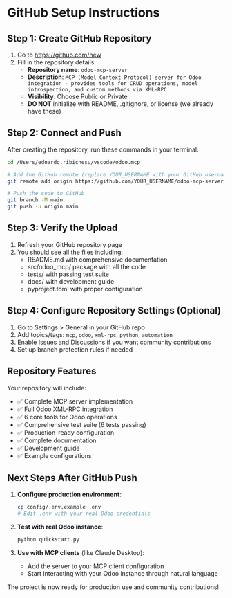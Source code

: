 # GitHub Setup Instructions

## Step 1: Create GitHub Repository

1. Go to https://github.com/new
2. Fill in the repository details:
   - **Repository name**: `odoo-mcp-server`
   - **Description**: `MCP (Model Context Protocol) server for Odoo integration - provides tools for CRUD operations, model introspection, and custom methods via XML-RPC`
   - **Visibility**: Choose Public or Private
   - **DO NOT** initialize with README, .gitignore, or license (we already have these)

## Step 2: Connect and Push

After creating the repository, run these commands in your terminal:

```bash
cd /Users/edoardo.ribichesu/vscode/odoo.mcp

# Add the GitHub remote (replace YOUR_USERNAME with your GitHub username)
git remote add origin https://github.com/YOUR_USERNAME/odoo-mcp-server.git

# Push the code to GitHub
git branch -M main
git push -u origin main
```

## Step 3: Verify the Upload

1. Refresh your GitHub repository page
2. You should see all the files including:
   - README.md with comprehensive documentation
   - src/odoo_mcp/ package with all the code
   - tests/ with passing test suite
   - docs/ with development guide
   - pyproject.toml with proper configuration

## Step 4: Configure Repository Settings (Optional)

1. Go to Settings > General in your GitHub repo
2. Add topics/tags: `mcp`, `odoo`, `xml-rpc`, `python`, `automation`
3. Enable Issues and Discussions if you want community contributions
4. Set up branch protection rules if needed

## Repository Features

Your repository will include:
- ✅ Complete MCP server implementation
- ✅ Full Odoo XML-RPC integration
- ✅ 6 core tools for Odoo operations
- ✅ Comprehensive test suite (6 tests passing)
- ✅ Production-ready configuration
- ✅ Complete documentation
- ✅ Development guide
- ✅ Example configurations

## Next Steps After GitHub Push

1. **Configure production environment**:
   ```bash
   cp config/.env.example .env
   # Edit .env with your real Odoo credentials
   ```

2. **Test with real Odoo instance**:
   ```bash
   python quickstart.py
   ```

3. **Use with MCP clients** (like Claude Desktop):
   - Add the server to your MCP client configuration
   - Start interacting with your Odoo instance through natural language

The project is now ready for production use and community contributions!